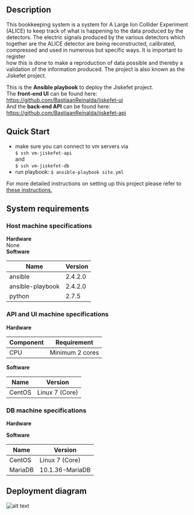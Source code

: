 ## Description
This bookkeeping system is a system for A Large Ion Collider Experiment
(ALICE) to keep track of what is happening to the data produced by the detectors. The electric signals produced by the various detectors which
together are the ALICE detector are being reconstructed, calibrated, compressed and used in numerous but specific ways. It is important to register  
how this is done to make a reproduction of data possible and thereby a validation of the information produced. The project is also known as the
Jiskefet project.  

This is the **Ansible playbook** to deploy the Jiskefet project.   
The **front-end UI** can be found here: https://github.com/BastiaanReinalda/jiskefet-ui  
And the **back-end API** can be found here: https://github.com/BastiaanReinalda/jiskefet-api  

## Quick Start

- make sure you can connect to vm servers via  
`$ ssh vm-jiskefet-api`  
and  
`$ ssh vm-jiskefet-db`
- run playbook: `$ ansible-playbook site.yml`

For more detailed instructions on setting up this project please refer to [these instructions.](https://github.com/misharigot/sfs-ansible/blob/develop/Instruction.md) 

## System requirements  
### **Host machine specifications**  
**Hardware**  
None  
**Software**  

Name | Version 
--- | --- 
ansible | 2.4.2.0  
ansible-playbook | 2.4.2.0  
python | 2.7.5   

### **API and UI machine specifications**  
**Hardware**  

Component | Requirement 
--- | --- 
CPU | Minimum 2 cores   

**Software**  

Name | Version 
--- | --- 
CentOS | Linux 7 (Core) 

### **DB machine specifications**
**Hardware**  

**Software**  

Name | Version 
--- | --- 
CentOS | Linux 7 (Core) 
MariaDB | 10.1.36-MariaDB


## Deployment diagram
![alt text][dd]

[dd]: https://github.com/misharigot/sfs-ansible/blob/develop/Deployment_Diagram_Jiskefet.png "Deployment diagram"

